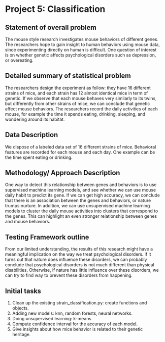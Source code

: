 Project 5: Classification
===============================================
## Statement of overall problem

The mouse style research investigates mouse behaviors of different genes. The researchers hope to gain insight to human behaviors using mouse data, since experimenting directly on human is difficult. One question of interest is on whether genetic affects psychological disorders such as depression, or overeating. 

## Detailed summary of statistical problem

The researchers design the experiment as follow: they have 16 different strains of mice, and each strain has 12 almost identical mice in term of genetic. If we observe that each mouse behaves very similarly to its twins, but differently from other strains of mice, we can conclude that genetic affect mouse behaviors. The researchers record the daily activities of each mouse, for example the time it spends eating, drinking, sleeping, and wondering around its habitat. 

## Data Description

We dispose of a labeled data set of 16 different strains of mice. Behavioral features are recorded for each mouse and each day. One example can be the time spent eating or drinking.  

## Methodology/ Approach Description

One way to detect this relationship between genes and behaviors is to use supervised machine learning models, and see whether we can use mouse daily habit to predict its gene. If we can get high accuracy, we can conclude that there is an association between the genes and behaviors, or nature trumps nurture. In addition, we can use unsupervised machine learning models to cluster the daily mouse activities into clusters that correspond to the genes. This can highlight an even stronger relationship between genes and mouse behaviors. 

## Testing Framework outline

From our limited understanding, the results of this research might have a meaningful implication on the way we treat psychological disorders. If it turns out that nature does influence these disorders, we can probably conclude that psychological disorders is not much different than physical disabilities. Otherwise, if nature has little influence over these disorders, we can try to find way to prevent these disorders from happening. 

## Initial tasks 

1. Clean up the existing strain_classification.py: create functions and objects.
2. Adding new models: knn, random forests, neural networks.
3. Doing unsupervised learning: k-means.
4. Compute confidence interval for the accuracy of each model.
5. Give insights about how mice behavior is related to their genetic heritage.
